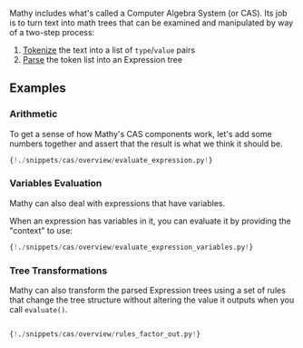 Mathy includes what's called a Computer Algebra System (or CAS). Its job is to turn text into math trees that can be examined and manipulated by way of a two-step process:

1. [Tokenize](/cas/tokenizer) the text into a list of `type`/`value` pairs
2. [Parse](/cas/parser) the token list into an Expression tree

## Examples

### Arithmetic

To get a sense of how Mathy's CAS components work, let's add some numbers together and assert that the result is what we think it should be.

```Python
{!./snippets/cas/overview/evaluate_expression.py!}
```

### Variables Evaluation

Mathy can also deal with expressions that have variables.

When an expression has variables in it, you can evaluate it by providing the "context" to use:

```Python
{!./snippets/cas/overview/evaluate_expression_variables.py!}
```

### Tree Transformations

Mathy can also transform the parsed Expression trees using a set of rules that change the tree structure without altering the value it outputs when you call `evaluate()`.

```python

{!./snippets/cas/overview/rules_factor_out.py!}

```
